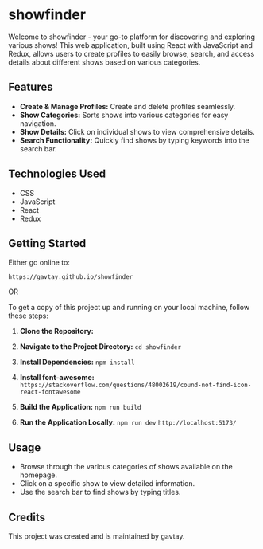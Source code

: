 # showfinder

Welcome to showfinder - your go-to platform for discovering and exploring various shows! This web application, built using React with JavaScript and Redux, allows users to create profiles to easily browse, search, and access details about different shows based on various categories.

## Features

- **Create & Manage Profiles:** Create and delete profiles seamlessly.
- **Show Categories:** Sorts shows into various categories for easy navigation.
- **Show Details:** Click on individual shows to view comprehensive details.
- **Search Functionality:** Quickly find shows by typing keywords into the search bar.

## Technologies Used

- CSS
- JavaScript
- React
- Redux

## Getting Started

Either go online to:

``` https://gavtay.github.io/showfinder ```

OR

To get a copy of this project up and running on your local machine, follow these steps:

1. **Clone the Repository:**
   
2. **Navigate to the Project Directory:**
   ``` cd showfinder ```
3. **Install Dependencies:**
   ``` npm install ```
4. **Install font-awesome:**
   ```https://stackoverflow.com/questions/48002619/cound-not-find-icon-react-fontawesome```
5. **Build the Application:**
   ``` npm run build ```
6. **Run the Application Locally:**
   ``` npm run dev ```
   ``` http://localhost:5173/ ```

## Usage

- Browse through the various categories of shows available on the homepage.
- Click on a specific show to view detailed information.
- Use the search bar to find shows by typing titles.

## Credits

This project was created and is maintained by gavtay.
